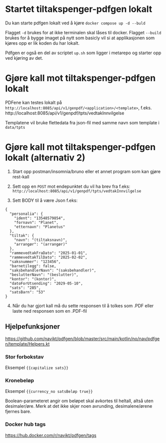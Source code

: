 # Startet tiltakspenger-pdfgen lokalt
Du kan starte pdfgen lokalt ved å kjøre `docker compose up -d --buld`

Flagget `-d` brukes for at ikke terminalen skal låses til docker.
Flagget `--build` brukes for å bygge imaget på nytt som basicly vil si at applikasjonen som kjøres opp er lik koden du har lokalt.

Pdfgen er også en del av scriptet `up.sh` som ligger i metarepo og starter opp ved kjøring av det.


# Gjøre kall mot tiltakspenger-pdfgen lokalt
PDFene kan testes lokalt på `http://localhost:8085/api/v1/genpdf/<application>/<template>`, f.eks.
http://localhost:8085/api/v1/genpdf/tpts/vedtakInnvilgelse

Templatene vil bruke flettedata fra json-fil med samme navn som template i `data/tpts`


# Gjøre kall mot tiltakspenger-pdfgen lokalt (alternativ 2) 
1. Start opp postman/insomnia/bruno eller et annet program som kan gjøre rest-kall

2. Sett opp en `POST` mot endepunktet du vil ha brev fra f.eks: `http://localhost:8085/api/v1/genpdf/tpts/vedtakInnvilgelse`
3. Sett BODY til å være Json
f.eks:
```
{
  "personalia": {
    "ident": "13548579854",
    "fornavn": "Planet",
    "etternavn": "Planetus"
  },
  "tiltak": {
    "navn": "(tiltaksnavn)",
    "arrangør": "(arrangør)"
  },
  "rammevedtakFraDato": "2025-01-01",
  "rammevedtakTilDato": "2025-02-02",
  "saksnummer": "123456",
  "barnetilegg": false,
  "saksbehandlerNavn": "(saksbehandler)",
  "beslutterNavn": "(beslutter)",
  "kontor": "(kontor)",
  "datoForUtsending": "2029-05-10",
  "sats": "285",
  "satsBarn": "53"
}
```

4. Når du har gjort kall må du sette responsen til å tolkes som .PDF eller laste ned responsen som en .PDF-fil


## Hjelpefunksjoner

https://github.com/navikt/pdfgen/blob/master/src/main/kotlin/no/nav/pdfgen/template/Helpers.kt

### Stor forbokstav

Eksempel `{{capitalize sats}}`

### Kronebeløp

Eksempel `{{currency_no satsBeløp true}}`

Boolean-parameteret angir om beløpet skal avkortes til heltall, altså uten desimaler/øre. Merk at det ikke skjer noen avrunding,
desimalene/ørene fjernes bare.

### Docker hub tags
https://hub.docker.com/r/navikt/pdfgen/tags
